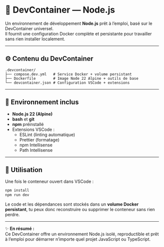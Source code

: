 # 🐳 DevContainer — Node.js

Un environnement de développement **Node.js** prêt à l’emploi, basé sur le DevContainer universel.  
Il fournit une configuration Docker complète et persistante pour travailler sans rien installer localement.

---

## ⚙️ Contenu du DevContainer

```
.devcontainer/
├── compose.dev.yml   # Service Docker + volume persistant
├── Dockerfile        # Image Node 22 Alpine + outils de base
└── devcontainer.json # Configuration VSCode + extensions
```

---

## 🧩 Environnement inclus

- **Node.js 22 (Alpine)**
- **bash** et **git**
- **npm** préinstallé
- Extensions VSCode :
  - ESLint (linting automatique)
  - Prettier (formatage)
  - npm Intellisense
  - Path Intellisense

---

## 🚀 Utilisation

Une fois le conteneur ouvert dans VSCode :

```bash
npm install
npm run dev
```

Le code et les dépendances sont stockés dans un **volume Docker persistant**, tu peux donc reconstruire ou supprimer le conteneur sans rien perdre.

---

✨ **En résumé :**  
Ce DevContainer offre un environnement Node.js isolé, reproductible et prêt à l’emploi pour démarrer n’importe quel projet JavaScript ou TypeScript.
